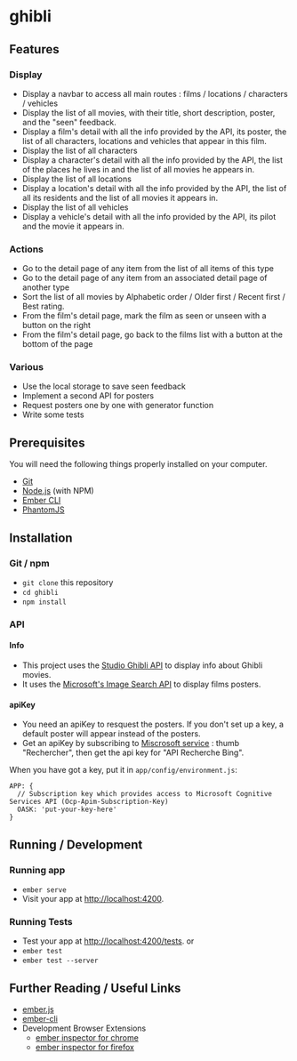 # ghibli

## Features

### Display 

* Display a navbar to access all main routes : films / locations / characters / vehicles
* Display the list of all movies, with their title, short description, poster, and the "seen" feedback.
* Display a film's detail with all the info provided by the API, its poster, the list of all characters, locations and vehicles that appear in this film.
* Display the list of all characters
* Display a character's detail with all the info provided by the API, the list of the places he lives in and the list of all movies he appears in.
* Display the list of all locations
* Display a location's detail with all the info provided by the API, the list of all its residents and the list of all movies it appears in.
* Display the list of all vehicles
* Display a vehicle's detail with all the info provided by the API, its pilot and the movie it appears in.

### Actions 

* Go to the detail page of any item from the list of all items of this type
* Go to the detail page of any item from an associated detail page of another type
* Sort the list of all movies by Alphabetic order / Older first / Recent first / Best rating.
* From the film's detail page, mark the film as seen or unseen with a button on the right
* From the film's detail page, go back to the films list with a button at the bottom of the page

### Various

* Use the local storage to save seen feedback
* Implement a second API for posters
* Request posters one by one with generator function
* Write some tests

## Prerequisites

You will need the following things properly installed on your computer.

* [Git](https://git-scm.com/)
* [Node.js](https://nodejs.org/) (with NPM)
* [Ember CLI](https://ember-cli.com/)
* [PhantomJS](http://phantomjs.org/)

## Installation

### Git / npm

* `git clone` this repository
* `cd ghibli`
* `npm install`

### API 

#### Info

* This project uses the [Studio Ghibli API](https://ghibliapi.herokuapp.com/) to display info about Ghibli movies.
* It uses the [Microsoft's Image Search API](https://dev.cognitive.microsoft.com/docs/services/56b43f0ccf5ff8098cef3808/operations/571fab09dbe2d933e891028f) to display films posters.

#### apiKey

* You need an apiKey to resquest the posters. If you don't set up a key, a default poster will appear instead of the posters.
* Get an apiKey by subscribing to [Miscrosoft service](https://azure.microsoft.com/fr-fr/try/cognitive-services/) : thumb "Rechercher", then get the api key for "API Recherche Bing".

When you have got a key, put it in `app/config/environment.js`:

```
APP: {
  // Subscription key which provides access to Microsoft Cognitive Services API (Ocp-Apim-Subscription-Key)
  OASK: 'put-your-key-here'
}
```

## Running / Development

### Running app

* `ember serve`
* Visit your app at [http://localhost:4200](http://localhost:4200).

### Running Tests

* Test your app at [http://localhost:4200/tests](http://localhost:4200/tests).
or
* `ember test`
* `ember test --server`

## Further Reading / Useful Links

* [ember.js](http://emberjs.com/)
* [ember-cli](https://ember-cli.com/)
* Development Browser Extensions
  * [ember inspector for chrome](https://chrome.google.com/webstore/detail/ember-inspector/bmdblncegkenkacieihfhpjfppoconhi)
  * [ember inspector for firefox](https://addons.mozilla.org/en-US/firefox/addon/ember-inspector/)

